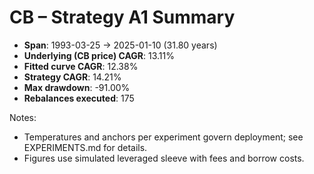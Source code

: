 # CB – Strategy A1 Summary

- **Span**: 1993-03-25 → 2025-01-10 (31.80 years)
- **Underlying (CB price) CAGR**: 13.11%
- **Fitted curve CAGR**: 12.38%
- **Strategy CAGR**: 14.21%
- **Max drawdown**: -91.00%
- **Rebalances executed**: 175

Notes:

- Temperatures and anchors per experiment govern deployment; see EXPERIMENTS.md for details.
- Figures use simulated leveraged sleeve with fees and borrow costs.
